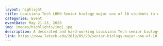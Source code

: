 ```yaml
---
layout: highlight
title: Louisiana Tech LBRN Senior biology major one of 10 students in nation chosen to share importance of research with lawmakers
categories: Event
eventDate: May 21-23, 2020
img: images/highlights/img1.jpg
description: A decorated and hard-working Louisiana Tech senior biology major, Conner Hartupee will visit Washington, D.C., May 21-23 as one of only 10 students from throughout the country to participate in a highly competitive nationally funded program that helps new generations of young researchers communicate the importance of research.
link: https://www.latech.edu/2019/05/20/senior-biology-major-one-of-10-students-in-nation-chosen-to-share-importance-of-research-with-lawmakers/
---
```

